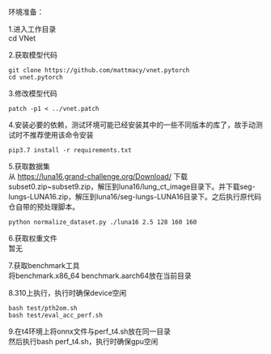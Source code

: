 环境准备：  

1.进入工作目录  
cd VNet  

2.获取模型代码  
```
git clone https://github.com/mattmacy/vnet.pytorch  
cd vnet.pytorch  
```

3.修改模型代码  
```
patch -p1 < ../vnet.patch  
```

4.安装必要的依赖，测试环境可能已经安装其中的一些不同版本的库了，故手动测试时不推荐使用该命令安装  
```
pip3.7 install -r requirements.txt  
```

5.获取数据集  
从 https://luna16.grand-challenge.org/Download/ 下载subset0.zip~subset9.zip，解压到luna16/lung_ct_image目录下。并下载seg-lungs-LUNA16.zip，解压到luna16/seg-lungs-LUNA16目录下。之后执行原代码仓自带的预处理脚本。  
```
python normalize_dataset.py ./luna16 2.5 128 160 160  
```

6.获取权重文件  
暂无

7.获取benchmark工具  
将benchmark.x86_64 benchmark.aarch64放在当前目录  

8.310上执行，执行时确保device空闲  
```
bash test/pth2om.sh  
bash test/eval_acc_perf.sh  
```

9.在t4环境上将onnx文件与perf_t4.sh放在同一目录  
然后执行bash perf_t4.sh，执行时确保gpu空闲  
